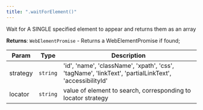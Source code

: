```yaml
---
title: ".waitForElement()"
---
```


Wait for A SINGLE specified element to appear and returns them as an array

**Returns**: <code>WebElementPromise</code> - Returns a WebElementPromise if found;

| Param    | Type                | Description                                                                                            |
| -------- | ------------------- | ------------------------------------------------------------------------------------------------------ |
| strategy | <code>string</code> | 'id', 'name', 'className', 'xpath', 'css', 'tagName', 'linkText', 'partialLinkText', 'accessibilityId' |
| locator  | <code>string</code> | value of element to search, corresponding to locator strategy                                          |
